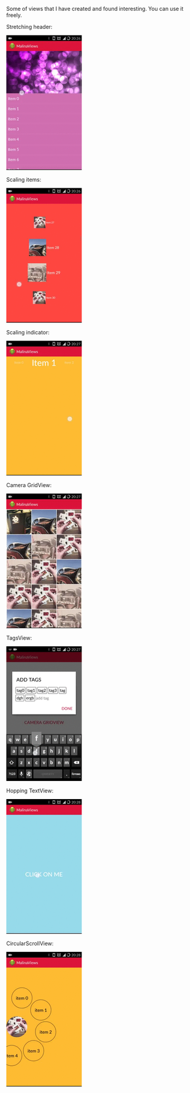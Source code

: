 Some of views that I have created and found interesting. You can use it freely.


Stretching header:

![Alt text](/demogifs/1.gif?raw=true "Stretching header")


Scaling items:

![Alt text](/demogifs/2.gif?raw=true "Scaling items")


Scaling indicator:

![Alt text](/demogifs/3.gif?raw=true "Scaling indicator")


Camera GridView:

![Alt text](/demogifs/4.gif?raw=true "Camera GridView")


TagsView:

![Alt text](/demogifs/5.gif?raw=true "TagsView")


Hopping TextView:

![Alt text](/demogifs/6.gif?raw=true "Hopping TextView")


CircularScrollView:

![Alt text](/demogifs/7.gif?raw=true "CircularScrollView")
